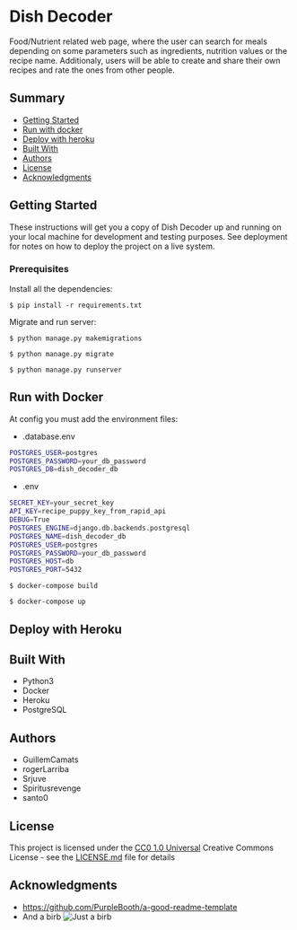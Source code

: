 # Dish Decoder
Food/Nutrient related web page, where the user can search for meals depending on some parameters such as ingredients, nutrition values or the recipe name. Additionaly, users will be able to create and share their own recipes and rate the ones from other people.
## Summary

  - [Getting Started](#getting-started)
  - [Run with docker](#run-with-docker)
  - [Deploy with heroku](#deploy-with-heroku)
  - [Built With](#built-with)
  - [Authors](#authors)
  - [License](#license)
  - [Acknowledgments](#acknowledgments)

## Getting Started

These instructions will get you a copy of Dish Decoder up and running on
your local machine for development and testing purposes. See deployment
for notes on how to deploy the project on a live system.

### Prerequisites
Install all the dependencies:
```shell 
$ pip install -r requirements.txt
```
Migrate and run server:
```shell 
$ python manage.py makemigrations
```
```shell 
$ python manage.py migrate
```
```shell 
$ python manage.py runserver
```


## Run with Docker
At config you must add the environment files:
- .database.env
```bash
POSTGRES_USER=postgres
POSTGRES_PASSWORD=your_db_password
POSTGRES_DB=dish_decoder_db
```

- .env
```bash
SECRET_KEY=your_secret_key
API_KEY=recipe_puppy_key_from_rapid_api
DEBUG=True
POSTGRES_ENGINE=django.db.backends.postgresql
POSTGRES_NAME=dish_decoder_db
POSTGRES_USER=postgres
POSTGRES_PASSWORD=your_db_password
POSTGRES_HOST=db
POSTGRES_PORT=5432
```

```shell 
$ docker-compose build
```

```shell 
$ docker-compose up
```

## Deploy with Heroku


## Built With

  - Python3
  - Docker
  - Heroku
  - PostgreSQL

## Authors

  - GuillemCamats
  - rogerLarriba
  - Srjuve
  - Spiritusrevenge
  - santo0

## License

This project is licensed under the [CC0 1.0 Universal](LICENSE.md)
Creative Commons License - see the [LICENSE.md](LICENSE.md) file for
details

## Acknowledgments

  - https://github.com/PurpleBooth/a-good-readme-template
  - And a birb ![Just a birb](https://media.giphy.com/media/l3q2zVr6cu95nF6O4/giphy.gif)
